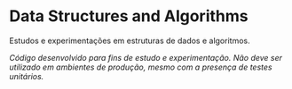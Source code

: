 # Data Structures and Algorithms

Estudos e experimentações em estruturas de dados e algoritmos.

_Código desenvolvido para fins de estudo e experimentação. Não deve ser utilizado em ambientes de produção, mesmo com a presença de testes unitários._

